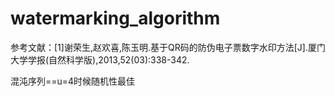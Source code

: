 # watermarking_algorithm
参考文献：[1]谢荣生,赵欢喜,陈玉明.基于QR码的防伪电子票数字水印方法[J].厦门大学学报(自然科学版),2013,52(03):338-342.


混沌序列==u=4时候随机性最佳
